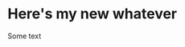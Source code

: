# Here's my new whatever

Some text

<div class="flourish-embed flourish-chart" data-src="visualisation/7642589"><script src="https://public.flourish.studio/resources/embed.js"></script></div>

